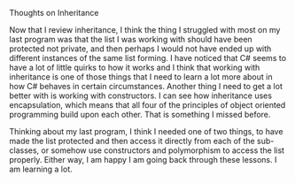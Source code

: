 <p>Thoughts on Inheritance</p>
<p></p>
<p>
Now that I review inheritance, I think the thing I struggled with most on my last program was that the list I was working with should have been protected not private, and then perhaps I would not have ended up with different instances of the same list forming. I have noticed that C# seems to have a lot of little quirks to how it works and I think that working with inheritance is one of those things that I need to learn a lot more about in how C# behaves in certain circumstances. Another thing I need to get a lot better with is working with constructors. I can see how inheritance uses encapsulation, which means that all four of the principles of object oriented programming build upon each other. That is something I missed before. 
</p>
<p></p>
<p>
Thinking about my last program, I think I needed one of two things, to have made the list protected and then access it directly from each of the sub-classes, or somehow use constructors and polymorphism to access the list properly. Either way, I am happy I am going back through these lessons. I am learning a lot. 
</p>
